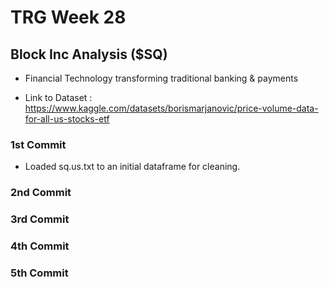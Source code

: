 # TRG Week 28

## Block Inc Analysis ($SQ)

- Financial Technology transforming traditional banking & payments

- Link to Dataset : https://www.kaggle.com/datasets/borismarjanovic/price-volume-data-for-all-us-stocks-etf

### 1st Commit

- Loaded sq.us.txt to an initial dataframe for cleaning.

### 2nd Commit

### 3rd Commit

### 4th Commit

### 5th Commit